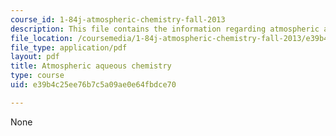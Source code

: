 ```yaml
---
course_id: 1-84j-atmospheric-chemistry-fall-2013
description: This file contains the information regarding atmospheric aqueous chemistry.
file_location: /coursemedia/1-84j-atmospheric-chemistry-fall-2013/e39b4c25ee76b7c5a09ae0e64fbdce70_MIT1_84JF13_Lec15_aqueus.pdf
file_type: application/pdf
layout: pdf
title: Atmospheric aqueous chemistry
type: course
uid: e39b4c25ee76b7c5a09ae0e64fbdce70

---
```

None